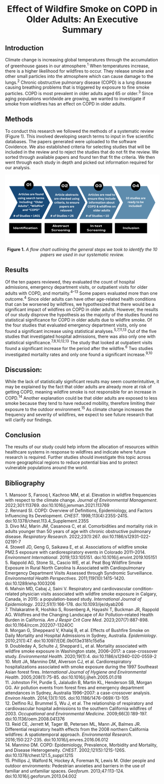 <h1 align="center">Effect of Wildfire Smoke on COPD in Older Adults: An Executive Summary</h1>

## Introduction  
Climate change is increasing global temperatures through the accumulation of greenhouse gases in our atmosphere.<sup>1</sup> When temperatures increase, there is a higher likelihood for wildfires to occur. They release smoke and other small particles into the atmosphere which can cause damage to the lungs.<sup>2</sup> Chronic obstructive pulmonary disease (COPD) is a lung disease causing breathing problems that is triggered by exposure to fine smoke particles. COPD is most prevalent in older adults aged 65 or older.<sup>3</sup> Since aging populations worldwide are growing, we wanted to investigate if smoke from wildfires has an effect on COPD in older adults. 

## Methods   
To conduct this research we followed the methods of a systematic review (Figure 1). This involved developing search terms to input in five scientific databases. The papers generated were uploaded to the software Covidence. We also established criteria for selecting studies that will be included in the review and to reject the studies that do not fit the review. We sorted through available papers and found ten that fit the criteria. We then went through each study in depth and picked out information required for our analysis.
  
  ![](Figure_1.png) 
  <p align="center"><strong>Figure 1.</strong><em> A flow chart outlining the general steps we took to identify the 10 papers we used in our systematic review. </em></p>


## Results   
Of the ten papers reviewed, they evaluated the count of hospital admissions, emergency department visits, or outpatient visits for older adults with COPD, and mortality.<sup>4–13</sup> Some papers evaluated more than one outcome.<sup>4</sup> Since older adults can have other age-related health conditions that can be worsened by wildfires, we hypothesized that there would be a significant impact of wildfires on COPD in older adults. However, the results of our study disprove the hypothesis as the majority of the studies found no statistical significance for COPD in older adults due to wildfire smoke. Of the four studies that evaluated emergency department visits, only one found a significant increase using statistical analyses.<sup>5,7,11,13</sup> Out of the five studies that investigated hospital admissions, there was also only one with statistical significance.<sup>7,8,10,12,13</sup> The study that looked at outpatient visits found a significant increase for the period after the wildfire.<sup>6</sup> Two studies investigated mortality rates and only one found a significant increase.<sup>9,10</sup>

## Discussion:  
While the lack of statistically significant results may seem counterintuitive, it may be explained by the fact that older adults are already more at risk of getting COPD, meaning wildfire smoke is not responsible for an increase in COPD.<sup>14</sup> Another explanation could be that older adults are exposed to less smoke because they tend to have reduced mobility, therefore limiting their exposure to the outdoor environment.<sup>15</sup> As climate change increases the frequency and severity of wildfires, we expect to see future research that will clarify our findings. 

## Conclusion   
The results of our study could help inform the allocation of resources within healthcare systems in response to wildfires and indicate where future research is required. Further studies should investigate this topic across more geographical regions to reduce potential bias and to protect vulnerable populations around the world. 

## Bibliography  
1\.	Mansoor S, Farooq I, Kachroo MM, et al. Elevation in wildfire frequencies with respect to the climate change. *Journal of Environmental Management*. 2022;301:113769. doi:10.1016/j.jenvman.2021.113769  
2\.	Rennard SI. COPD: Overview of Definitions, Epidemiology, and Factors Influencing Its Development. *CHEST*. 1998;113(4):235S-241S. doi:10.1378/chest.113.4\_Supplement.235S  
3\.	Divo MJ, Marin JM, Casanova C, et al. Comorbidities and mortality risk in adults younger than 50 years of age with chronic obstructive pulmonary disease. *Respiratory Research*. 2022;23(1):267. doi:10.1186/s12931-022-02191-7  
4\.	Stowell JD, Geng G, Saikawa E, et al. Associations of wildfire smoke PM2.5 exposure with cardiorespiratory events in Colorado 2011–2014. *Environment International*. 2019;133:105151. doi:10.1016/j.envint.2019.105151  
5\.	Rappold AG, Stone SL, Cascio WE, et al. Peat Bog Wildfire Smoke Exposure in Rural North Carolina Is Associated with Cardiopulmonary Emergency Department Visits Assessed through Syndromic Surveillance. *Environmental Health Perspectives*. 2011;119(10):1415-1420. doi:10.1289/ehp.1003206  
6\.	Mahsin MD, Cabaj J, Saini V. Respiratory and cardiovascular condition-related physician visits associated with wildfire smoke exposure in Calgary, Canada, in 2015: a population-based study. *International Journal of Epidemiology*. 2022;51(1):166-178. doi:10.1093/ije/dyab206  
7\.	Thilakaratne R, Hoshiko S, Rosenberg A, Hayashi T, Buckman JR, Rappold AG. Wildfires and the Changing Landscape of Air Pollution–related Health Burden in California. *Am J Respir Crit Care Med*. 2023;207(7):887-898. doi:10.1164/rccm.202207-1324OC  
8\.	Morgan G, Sheppeard V, Khalaj B, et al. Effects of Bushfire Smoke on Daily Mortality and Hospital Admissions in Sydney, Australia. *Epidemiology*. 2010;21(1):47. doi:10.1097/EDE.0b013e3181c15d5a  
9\.	Doubleday A, Schulte J, Sheppard L, et al. Mortality associated with wildfire smoke exposure in Washington state, 2006–2017: a case-crossover study. *Environmental Health*. 2020;19(1):4. doi:10.1186/s12940-020-0559-2  
10\.	Mott JA, Mannino DM, Alverson CJ, et al. Cardiorespiratory hospitalizations associated with smoke exposure during the 1997 Southeast Asian forest fires. *International Journal of Hygiene and Environmental Health*. 2005;208(1):75-85. doi:10.1016/j.ijheh.2005.01.018  
11\.	Johnston FH, Purdie S, Jalaludin B, Martin KL, Henderson SB, Morgan GG. Air pollution events from forest fires and emergency department attendances in Sydney, Australia 1996–2007: a case-crossover analysis. *Environ Health*. 2014;13(1):105. doi:10.1186/1476-069X-13-105  
12\.	Delfino RJ, Brummel S, Wu J, et al. The relationship of respiratory and cardiovascular hospital admissions to the southern California wildfires of 2003\. *Occupational and Environmental Medicine*. 2009;66(3):189-197. doi:10.1136/oem.2008.041376  
13\.	Reid CE, Jerrett M, Tager IB, Petersen ML, Mann JK, Balmes JR. Differential respiratory health effects from the 2008 northern California wildfires: A spatiotemporal approach. *Environmental Research*. 2016;150:227-235. doi:10.1016/j.envres.2016.06.012  
14\.	Mannino DM. COPD: Epidemiology, Prevalence, Morbidity and Mortality, and Disease Heterogeneity. *CHEST*. 2002;121(5):121S-126S. doi:10.1378/chest.121.5\_suppl.121S  
15\.	Phillips J, Walford N, Hockey A, Foreman N, Lewis M. Older people and outdoor environments: Pedestrian anxieties and barriers in the use of familiar and unfamiliar spaces. *Geoforum*. 2013;47:113-124. doi:10.1016/j.geoforum.2013.04.002  
